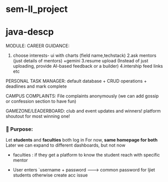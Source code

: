 # sem-II_project
# java-descp
MODULE:
CAREER GUIDANCE:
1. choose interests-  ui with charts (field name,techstack)
2.ask mentors (just details of mentors) +gemini
3.resume upload (Instead of just uploading, provide AI-based feedback or a builder)
4.intership feed links etc 

PERSONAL TASK MANAGER:
default database + CRUD operations + deadlines and mark complete 

CAMPUS COMPLAINTS:
File complaints anonymously (we can add gossip or confession section to have fun)

GAMEZONE/LEADERBOARD:
club and event updates and winners! platform shoutout for most winning one!  


### 🎯 Purpose:

Let **students** and **faculties** both log in
 For now, **same homepage for both**  Later we can expand to different dashboards, but not now
* faculties : if they get a platform to know the student reach with specific mentor

* User enters `username + password ---> common password for ljiet students otherwise create acc issue 
